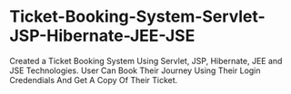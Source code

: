 # Ticket-Booking-System-Servlet-JSP-Hibernate-JEE-JSE
Created a Ticket Booking System Using Servlet, JSP, Hibernate, JEE and JSE Technologies. User Can Book Their  Journey Using Their Login Credendials And Get A Copy Of Their Ticket.

